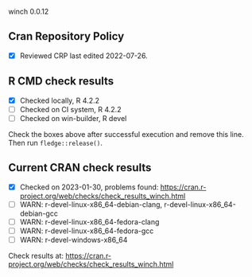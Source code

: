 winch 0.0.12

## Cran Repository Policy

- [x] Reviewed CRP last edited 2022-07-26.

## R CMD check results

- [x] Checked locally, R 4.2.2
- [ ] Checked on CI system, R 4.2.2
- [ ] Checked on win-builder, R devel

Check the boxes above after successful execution and remove this line. Then run `fledge::release()`.

## Current CRAN check results

- [x] Checked on 2023-01-30, problems found: https://cran.r-project.org/web/checks/check_results_winch.html
- [ ] WARN: r-devel-linux-x86_64-debian-clang, r-devel-linux-x86_64-debian-gcc
- [ ] WARN: r-devel-linux-x86_64-fedora-clang
- [ ] WARN: r-devel-linux-x86_64-fedora-gcc
- [ ] WARN: r-devel-windows-x86_64

Check results at: https://cran.r-project.org/web/checks/check_results_winch.html
